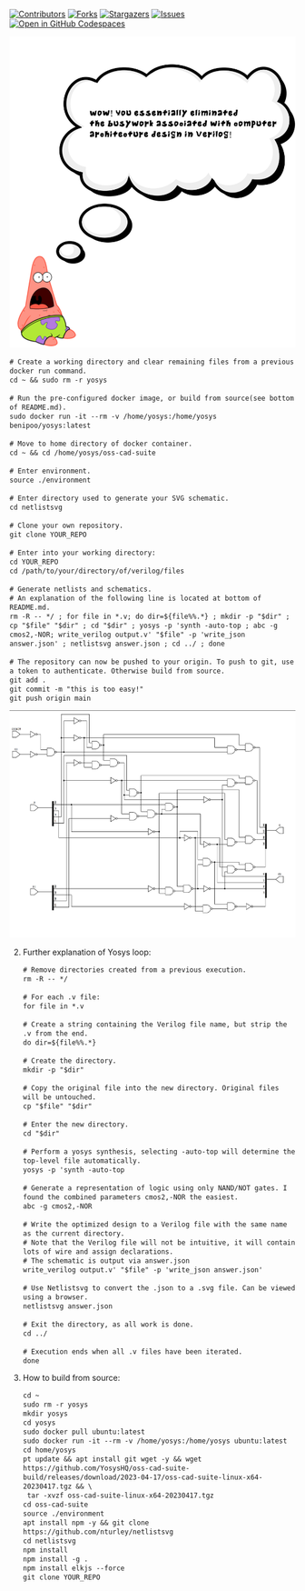 
<!-- PROJECT SHIELDS -->
<!--
*** I'm using markdown "reference style" links for readability.
*** Reference links are enclosed in brackets [ ] instead of parentheses ( ).
*** See the bottom of this document for the declaration of the reference variables
*** for contributors-url, forks-url, etc. This is an optional, concise syntax you may use.
*** https://www.markdownguide.org/basic-syntax/#reference-style-links
-->

[![Contributors][contributors-shield]][contributors-url]
[![Forks][forks-shield]][forks-url]
[![Stargazers][stars-shield]][stars-url]
[![Issues][issues-shield]][issues-url]
[![Open in GitHub Codespaces](https://github.com/codespaces/badge.svg)](https://benipoo-probable-goldfish-5rv5vppv47w3v4rg.github.dev/)

<img src="images/patrick_quote2.svg">

   ```console
   # Create a working directory and clear remaining files from a previous docker run command.
   cd ~ && sudo rm -r yosys
   
   # Run the pre-configured docker image, or build from source(see bottom of README.md).
   sudo docker run -it --rm -v /home/yosys:/home/yosys benipoo/yosys:latest
   
   # Move to home directory of docker container.
   cd ~ && cd /home/yosys/oss-cad-suite
   
   # Enter environment.
   source ./environment
   
   # Enter directory used to generate your SVG schematic.
   cd netlistsvg
   
   # Clone your own repository.
   git clone YOUR_REPO
   
   # Enter into your working directory:
   cd YOUR_REPO
   cd /path/to/your/directory/of/verilog/files
   
   # Generate netlists and schematics.
   # An explanation of the following line is located at bottom of README.md.
   rm -R -- */ ; for file in *.v; do dir=${file%%.*} ; mkdir -p "$dir" ; cp "$file" "$dir" ; cd "$dir" ; yosys -p 'synth -auto-top ; abc -g cmos2,-NOR; write_verilog output.v' "$file" -p 'write_json answer.json' ; netlistsvg answer.json ; cd ../ ; done
   
   # The repository can now be pushed to your origin. To push to git, use a token to authenticate. Otherwise build from source.
   git add .
   git commit -m "this is too easy!"
   git push origin main
   ```
   
   <img src="images/out.svg.png" height="400">
   
2. Further explanation of Yosys loop:

   ```console
   # Remove directories created from a previous execution.
   rm -R -- */
   
   # For each .v file:
   for file in *.v
   
   # Create a string containing the Verilog file name, but strip the .v from the end.
   do dir=${file%%.*}

   # Create the directory.
   mkdir -p "$dir"

   # Copy the original file into the new directory. Original files will be untouched.
   cp "$file" "$dir"

   # Enter the new directory.
   cd "$dir"

   # Perform a yosys synthesis, selecting -auto-top will determine the top-level file automatically.
   yosys -p 'synth -auto-top

   # Generate a representation of logic using only NAND/NOT gates. I found the combined parameters cmos2,-NOR the easiest.
   abc -g cmos2,-NOR

   # Write the optimized design to a Verilog file with the same name as the current directory. 
   # Note that the Verilog file will not be intuitive, it will contain lots of wire and assign declarations.
   # The schematic is output via answer.json
   write_verilog output.v' "$file" -p 'write_json answer.json'

   # Use Netlistsvg to convert the .json to a .svg file. Can be viewed using a browser.
   netlistsvg answer.json

   # Exit the directory, as all work is done.
   cd ../
     
   # Execution ends when all .v files have been iterated.
   done
   ```
3. How to build from source:

   ```console
   cd ~
   sudo rm -r yosys
   mkdir yosys
   cd yosys
   sudo docker pull ubuntu:latest
   sudo docker run -it --rm -v /home/yosys:/home/yosys ubuntu:latest
   cd home/yosys
   pt update && apt install git wget -y && wget https://github.com/YosysHQ/oss-cad-suite-build/releases/download/2023-04-17/oss-cad-suite-linux-x64-20230417.tgz && \
	tar -xvzf oss-cad-suite-linux-x64-20230417.tgz
   cd oss-cad-suite
   source ./environment
   apt install npm -y && git clone https://github.com/nturley/netlistsvg
   cd netlistsvg
   npm install
   npm install -g .
   npm install elkjs --force
   git clone YOUR_REPO
   ```
   
<!-- MARKDOWN LINKS & IMAGES -->
<!-- https://www.markdownguide.org/basic-syntax/#reference-style-links -->
[contributors-shield]: https://img.shields.io/github/contributors/benipoo/yosys-docker.svg?style=for-the-badge
[contributors-url]: https://github.com/benipoo/yosys-docker/graphs/contributors
[forks-shield]: https://img.shields.io/github/forks/benipoo/yosys-docker.svg?style=for-the-badge
[forks-url]: https://github.com/benipoo/yosys-docker/network/members
[stars-shield]: https://img.shields.io/github/stars/benipoo/yosys-docker.svg?style=for-the-badge
[stars-url]: https://github.com/benipoo/yosys-docker/stargazers
[issues-shield]: https://img.shields.io/github/issues/benipoo/yosys-docker.svg?style=for-the-badge
[issues-url]: https://github.com/benipoo/yosys-docker/issues
[license-shield]: https://img.shields.io/github/license/benipoo/yosys-docker.svg?style=for-the-badge
[license-url]: https://github.com/benipoo/yosys-docker/blob/master/LICENSE.txt
[linkedin-shield]: https://img.shields.io/badge/-LinkedIn-black.svg?style=for-the-badge&logo=linkedin&colorB=555
[linkedin-url]: https://linkedin.com/in/othneildrew
[product-screenshot]: images/screenshot.png
[Next.js]: https://img.shields.io/badge/next.js-000000?style=for-the-badge&logo=nextdotjs&logoColor=white
[Next-url]: https://nextjs.org/
[React.js]: https://img.shields.io/badge/React-20232A?style=for-the-badge&logo=react&logoColor=61DAFB
[React-url]: https://reactjs.org/
[Vue.js]: https://img.shields.io/badge/Vue.js-35495E?style=for-the-badge&logo=vuedotjs&logoColor=4FC08D
[Vue-url]: https://vuejs.org/
[Angular.io]: https://img.shields.io/badge/Angular-DD0031?style=for-the-badge&logo=angular&logoColor=white
[Angular-url]: https://angular.io/
[Svelte.dev]: https://img.shields.io/badge/Svelte-4A4A55?style=for-the-badge&logo=svelte&logoColor=FF3E00
[Svelte-url]: https://svelte.dev/
[Laravel.com]: https://img.shields.io/badge/Laravel-FF2D20?style=for-the-badge&logo=laravel&logoColor=white
[Laravel-url]: https://laravel.com
[Bootstrap.com]: https://img.shields.io/badge/Bootstrap-563D7C?style=for-the-badge&logo=bootstrap&logoColor=white
[Bootstrap-url]: https://getbootstrap.com
[JQuery.com]: https://img.shields.io/badge/jQuery-0769AD?style=for-the-badge&logo=jquery&logoColor=white
[JQuery-url]: https://jquery.com 
